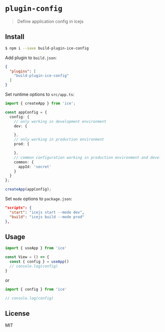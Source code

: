 # `plugin-config`

> Define application config in icejs

## Install

```bash
$ npm i --save build-plugin-ice-config
```

Add plugin to `build.json`:

```json
{
  "plugins": [
    "build-plugin-ice-config"
  ]
}
```

Set runtime options to `src/app.ts`:

```ts
import { createApp } from 'ice';

const appConfig = {
  config: {
    // only working in development environment
    dev: {

    },
    // only working in production environment
    prod: {

    },
    // common configuration working in production environment and development environment
    common: {
      appId: 'secret'
    }
  }
};

createApp(appConfig);
```

Set `mode` options to `package.json`:

```json
"scripts": {
  "start": "icejs start --mode dev",
  "build": "icejs build --mode prod"
},
```

## Usage

```ts
import { useApp } from 'ice'

const View = () => {
  const { config } = useApp()
  // console.log(config)
}
```

or

```ts
import { config } from 'ice'

// console.log(config)
```

## License

MIT
